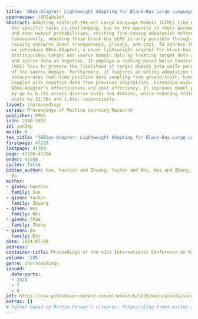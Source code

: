```yaml
---
title: 'BBox-Adapter: Lightweight Adapting for Black-Box Large Language Models'
openreview: jdRIaUu3xY
abstract: Adapting state-of-the-art Large Language Models (LLMs) like GPT-4 and Gemini
  for specific tasks is challenging. Due to the opacity in their parameters, embeddings,
  and even output probabilities, existing fine-tuning adaptation methods are inapplicable.
  Consequently, adapting these black-box LLMs is only possible through their API services,
  raising concerns about transparency, privacy, and cost. To address these challenges,
  we introduce BBox-Adapter, a novel lightweight adapter for black-box LLMs. BBox-Adapter
  distinguishes target and source domain data by treating target data as positive
  and source data as negative. It employs a ranking-based Noise Contrastive Estimation
  (NCE) loss to promote the likelihood of target domain data while penalizing that
  of the source domain. Furthermore, it features an online adaptation mechanism, which
  incorporates real-time positive data sampling from ground-truth, human, or AI feedback,
  coupled with negative data from previous adaptations. Extensive experiments demonstrate
  BBox-Adapter’s effectiveness and cost efficiency. It improves model performance
  by up to 6.77% across diverse tasks and domains, while reducing training and inference
  costs by 31.30x and 1.84x, respectively.
layout: inproceedings
series: Proceedings of Machine Learning Research
publisher: PMLR
issn: 2640-3498
id: sun24p
month: 0
tex_title: "{BB}ox-Adapter: Lightweight Adapting for Black-Box Large Language Models"
firstpage: 47280
lastpage: 47304
page: 47280-47304
order: 47280
cycles: false
bibtex_author: Sun, Haotian and Zhuang, Yuchen and Wei, Wei and Zhang, Chao and Dai,
  Bo
author:
- given: Haotian
  family: Sun
- given: Yuchen
  family: Zhuang
- given: Wei
  family: Wei
- given: Chao
  family: Zhang
- given: Bo
  family: Dai
date: 2024-07-08
address:
container-title: Proceedings of the 41st International Conference on Machine Learning
volume: '235'
genre: inproceedings
issued:
  date-parts:
  - 2024
  - 7
  - 8
pdf: https://raw.githubusercontent.com/mlresearch/v235/main/assets/sun24p/sun24p.pdf
extras: []
# Format based on Martin Fenner's citeproc: https://blog.front-matter.io/posts/citeproc-yaml-for-bibliographies/
---
```

